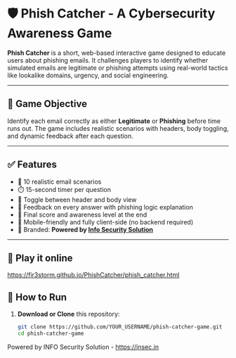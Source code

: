 # 🛡️ Phish Catcher - A Cybersecurity Awareness Game

**Phish Catcher** is a short, web-based interactive game designed to educate users about phishing emails. It challenges players to identify whether simulated emails are legitimate or phishing attempts using real-world tactics like lookalike domains, urgency, and social engineering.

---

## 🎯 Game Objective

Identify each email correctly as either **Legitimate** or **Phishing** before time runs out. The game includes realistic scenarios with headers, body toggling, and dynamic feedback after each question.

---

## ✅ Features

- 🔐 10 realistic email scenarios  
- ⏱️ 15-second timer per question  
- 📨 Toggle between header and body view  
- 🎯 Feedback on every answer with phishing logic explanation  
- 🧠 Final score and awareness level at the end  
- 📱 Mobile-friendly and fully client-side (no backend required)  
- 🔗 Branded: **Powered by [Info Security Solution](https://insec.in)**

---

## 🚀 Play it online

https://fir3storm.github.io/PhishCatcher/phish_catcher.html

## 🚀 How to Run



1. **Download or Clone** this repository:
   ```bash
   git clone https://github.com/YOUR_USERNAME/phish-catcher-game.git
   cd phish-catcher-game


Powered by INFO Security Solution - https://insec.in
